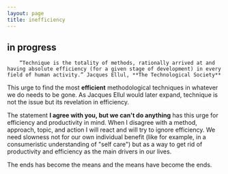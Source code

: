 ```yaml
---
layout: page
title: inefficiency
---
```


## in progress

        “Technique is the totality of methods, rationally arrived at and having absolute efficiency (for a given stage of development) in every field of human activity.” Jacques Ellul, **The Technological Society**

This urge to find the most **efficient** methodological techniques in whatever we do needs to be gone. As Jacques Ellul would later expand, technique is not the issue but its revelation in efficiency. 

The statement **I agree with you, but we can't do anything** has this urge for efficiency and productivity in mind. When I disagree with a method, approach, topic, and action I will react and will try to ignore efficiency. We need slowness not for our own individual benefit (like for example, in a consumeristic understanding of "self care") but as a way to get rid of productivity and efficiency as the main drivers in our lives. 

The ends has become the means and the means have become the ends.  